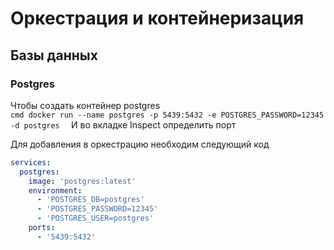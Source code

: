 # Оркестрация и контейнеризация

## Базы данных

### Postgres
Чтобы создать контейнер postgres  
```cmd docker run --name postgres -p 5439:5432 -e POSTGRES_PASSWORD=12345 -d postgres  ```
И во вкладке Inspect определить порт  

Для добавления в оркестрацию необходим следующий код

```yaml
services:
  postgres:
    image: 'postgres:latest'
    environment:
      - 'POSTGRES_DB=postgres'
      - 'POSTGRES_PASSWORD=12345'
      - 'POSTGRES_USER=postgres'
    ports:
      - '5439:5432'
```
